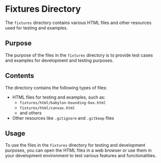 # Fixtures Directory

The `fixtures` directory contains various HTML files and other resources used for testing and examples.

## Purpose

The purpose of the files in the `fixtures` directory is to provide test cases and examples for development and testing purposes.

## Contents

The directory contains the following types of files:

- HTML files for testing and examples, such as:
  - `fixtures/html/babylon-bounding-box.html`
  - `fixtures/html/canvas.html`
  - and others
- Other resources like `.gitignore` and `.gitkeep` files

## Usage

To use the files in the `fixtures` directory for testing and development purposes, you can open the HTML files in a web browser or use them in your development environment to test various features and functionalities.
